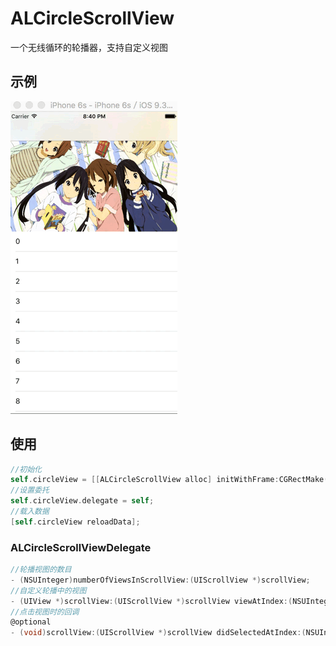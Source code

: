 # ALCircleScrollView
一个无线循环的轮播器，支持自定义视图

## 示例
![](images/2016/03/示例.mov.gif)
## 使用

```objective-c
//初始化
self.circleView = [[ALCircleScrollView alloc] initWithFrame:CGRectMake(0, 0, self.view.frame.size.width, 200)];
//设置委托
self.circleView.delegate = self;
//载入数据
[self.circleView reloadData];
```

### ALCircleScrollViewDelegate

```objective-c
//轮播视图的数目
- (NSUInteger)numberOfViewsInScrollView:(UIScrollView *)scrollView;
//自定义轮播中的视图
- (UIView *)scrollView:(UIScrollView *)scrollView viewAtIndex:(NSUInteger)index;
//点击视图时的回调
@optional
- (void)scrollView:(UIScrollView *)scrollView didSelectedAtIndex:(NSUInteger)index;
```

